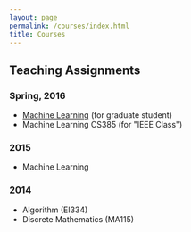 ```yaml
---
layout: page
permalink: /courses/index.html
title: Courses
---
```


## Teaching Assignments

### Spring, 2016
- [Machine Learning](http://bcmi.sjtu.edu.cn/~yangyang/ml/) (for graduate student)
- Machine Learning CS385 (for "IEEE Class")

### 2015
- Machine Learning

### 2014
- Algorithm (EI334)
- Discrete Mathematics (MA115)

